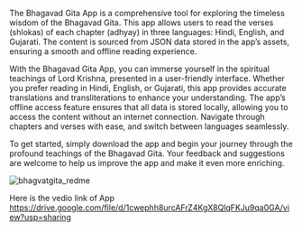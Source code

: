 The Bhagavad Gita App is a comprehensive tool for exploring the timeless wisdom of the Bhagavad Gita. This app allows users to read the verses (shlokas) of each chapter (adhyay) in three languages: Hindi, English, and Gujarati. The content is sourced from JSON data stored in the app’s assets, ensuring a smooth and offline reading experience.

With the Bhagavad Gita App, you can immerse yourself in the spiritual teachings of Lord Krishna, presented in a user-friendly interface. Whether you prefer reading in Hindi, English, or Gujarati, this app provides accurate translations and transliterations to enhance your understanding. The app’s offline access feature ensures that all data is stored locally, allowing you to access the content without an internet connection. Navigate through chapters and verses with ease, and switch between languages seamlessly.

To get started, simply download the app and begin your journey through the profound teachings of the Bhagavad Gita. Your feedback and suggestions are welcome to help us improve the app and make it even more enriching.

![bhagvatgita_redme](https://github.com/user-attachments/assets/3eae5eb4-fabc-40a8-8a75-a09ad81cac74)


Here is the vedio link of App
https://drive.google.com/file/d/1cwephh8urcAFrZ4KgX8QlqFKJu9qa0GA/view?usp=sharing
